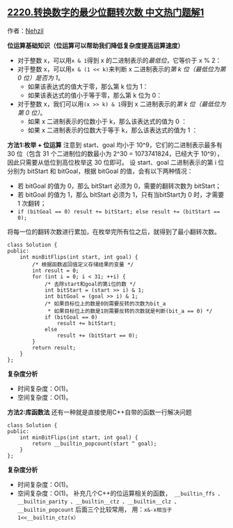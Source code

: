 ## [2220.转换数字的最少位翻转次数 中文热门题解1](https://leetcode.cn/problems/minimum-bit-flips-to-convert-number/solutions/100000/by-nehzil-dgb5)

作者：[Nehzil](https://leetcode.cn/u/Nehzil)

**位运算基础知识（位运算可以帮助我们降低复杂度提高运算速度）**
- 对于整数 x，可以用` x & 1 `得到 x 的二进制表示的*最低位*，它等价于 x % 2：
- 对于整数 x，可以用` x & (1 << k) `来判断 x 二进制表示的*第 k 位（最低位为第 0 位）是否为 1*。
    - 如果该表达式的值大于零，那么第 k 位为 1：
    - 如果该表达式的值小于等于零，那么第 k 位为 0：
- 对于整数 x，我们可以用` (x >> k) & 1 `得到 x 二进制表示的*第 k 位（最低位为第 0 位）*。
    - 如果 x 二进制表示的位数小于 k，那么该表达式的值为 0 ：
    - 如果 x 二进制表示的位数大于等于 k，那么该表达式的值为 1 ：

**方法1:枚举 + 位运算**
注意到 start、goal 均小于 10^9，它们的二进制表示最多有 30 位（包含 31 个二进制位的数最小为 2^30 = 1073741824，已经大于 10^9），因此只需要从低位到高位枚举这 30 位即可。
设 start、goal 二进制表示的第 i 位分别为 bitStart 和 bitGoal，根据 bitGoal 的值，会有以下两种情况：
- 若 bitGoal 的值为 0，那么 bitStart 必须为 0，需要的翻转次数为 bitStart；
- 若 bitGoal 的值为 1，那么 bitStart 必须为 1，只有当bitStart为 0 时，才需要 1 次翻转；
- `if (bitGoal == 0) result += bitStart;
  else result += (bitStart == 0);`

将每一位的翻转次数进行累加，在枚举完所有位之后，就得到了最小翻转次数。
```
class Solution {
public:
    int minBitFlips(int start, int goal) {
        /* 根据函数返回值定义存储结果的变量 */
        int result = 0;
        for (int i = 0; i < 31; ++i) {
            /* 去除start和goal的第i位的数 */
            int bitStart = (start >> i) & 1;
            int bitGoal = (goal >> i) & 1;
            /* 如果目标位上的数是0则需要反转的次数为bit_a 
             * 如果目标位上的数是1则需要反转的次数就是判断(bit_a == 0) */
            if (bitGoal == 0) 
                result += bitStart;
            else 
                result += (bitStart == 0);
        }
        return result;
    }
};
```
**复杂度分析**
- 时间复杂度：O(1)。
- 空间复杂度：O(1)。

**方法2:库函数法**
还有一种就是直接使用C++自带的函数一行解决问题
```
class Solution {
public:
    int minBitFlips(int start, int goal) {
        return __builtin_popcount(start ^ goal);
    }
};
```
**复杂度分析**
- 时间复杂度：O(1)。
- 空间复杂度：O(1)。
补充几个C++的位运算相关的函数，` __builtin_ffs 、__builtin_parity 、__builtin__ctz 、__builtin__clz 、__builtin_popcount` 后面三个比较常用， 
用：`x&-x相当于1<<__builtin_ctz(x）`